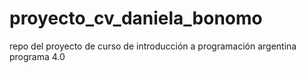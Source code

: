 # proyecto_cv_daniela_bonomo
repo del proyecto de curso de introducción a programación argentina programa 4.0
